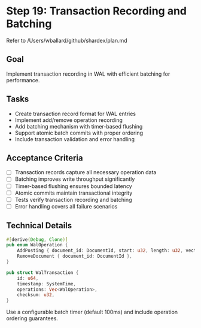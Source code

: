 # Step 19: Transaction Recording and Batching

Refer to /Users/wballard/github/shardex/plan.md

## Goal
Implement transaction recording in WAL with efficient batching for performance.

## Tasks
- Create transaction record format for WAL entries
- Implement add/remove operation recording
- Add batching mechanism with timer-based flushing
- Support atomic batch commits with proper ordering
- Include transaction validation and error handling

## Acceptance Criteria
- [ ] Transaction records capture all necessary operation data
- [ ] Batching improves write throughput significantly
- [ ] Timer-based flushing ensures bounded latency
- [ ] Atomic commits maintain transactional integrity
- [ ] Tests verify transaction recording and batching
- [ ] Error handling covers all failure scenarios

## Technical Details
```rust
#[derive(Debug, Clone)]
pub enum WalOperation {
    AddPosting { document_id: DocumentId, start: u32, length: u32, vector: Vec<f32> },
    RemoveDocument { document_id: DocumentId },
}

pub struct WalTransaction {
    id: u64,
    timestamp: SystemTime,
    operations: Vec<WalOperation>,
    checksum: u32,
}
```

Use a configurable batch timer (default 100ms) and include operation ordering guarantees.